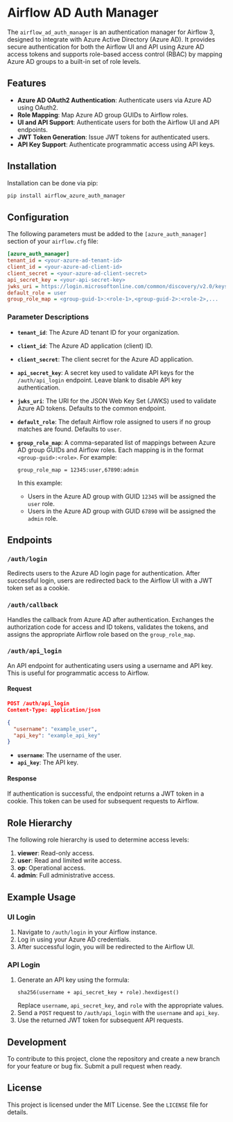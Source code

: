 # Airflow AD Auth Manager

The `airflow_ad_auth_manager` is an authentication manager for Airflow 3, designed to integrate with Azure Active Directory (Azure AD). It provides secure authentication for both the Airflow UI and API using Azure AD access tokens and supports role-based access control (RBAC) by mapping Azure AD groups to a built-in set of role levels.

## Features

- **Azure AD OAuth2 Authentication**: Authenticate users via Azure AD using OAuth2.
- **Role Mapping**: Map Azure AD group GUIDs to Airflow roles.
- **UI and API Support**: Authenticate users for both the Airflow UI and API endpoints.
- **JWT Token Generation**: Issue JWT tokens for authenticated users.
- **API Key Support**: Authenticate programmatic access using API keys.

## Installation

Installation can be done via pip:
```bash
pip install airflow_azure_auth_manager
```

## Configuration

The following parameters must be added to the `[azure_auth_manager]` section of your `airflow.cfg` file:

```ini
[azure_auth_manager]
tenant_id = <your-azure-ad-tenant-id>
client_id = <your-azure-ad-client-id>
client_secret = <your-azure-ad-client-secret>
api_secret_key = <your-api-secret-key>
jwks_uri = https://login.microsoftonline.com/common/discovery/v2.0/keys
default_role = user
group_role_map = <group-guid-1>:<role-1>,<group-guid-2>:<role-2>,...
```

### Parameter Descriptions

- **`tenant_id`**: The Azure AD tenant ID for your organization.
- **`client_id`**: The Azure AD application (client) ID.
- **`client_secret`**: The client secret for the Azure AD application.
- **`api_secret_key`**: A secret key used to validate API keys for the `/auth/api_login` endpoint. Leave blank to disable API key authentication.
- **`jwks_uri`**: The URI for the JSON Web Key Set (JWKS) used to validate Azure AD tokens. Defaults to the common endpoint.
- **`default_role`**: The default Airflow role assigned to users if no group matches are found. Defaults to `user`.
- **`group_role_map`**: A comma-separated list of mappings between Azure AD group GUIDs and Airflow roles. Each mapping is in the format `<group-guid>:<role>`. For example:
  ```
  group_role_map = 12345:user,67890:admin
  ```

  In this example:
  - Users in the Azure AD group with GUID `12345` will be assigned the `user` role.
  - Users in the Azure AD group with GUID `67890` will be assigned the `admin` role.

## Endpoints

### `/auth/login`

Redirects users to the Azure AD login page for authentication. After successful login, users are redirected back to the Airflow UI with a JWT token set as a cookie.

### `/auth/callback`

Handles the callback from Azure AD after authentication. Exchanges the authorization code for access and ID tokens, validates the tokens, and assigns the appropriate Airflow role based on the `group_role_map`.

### `/auth/api_login`

An API endpoint for authenticating users using a username and API key. This is useful for programmatic access to Airflow.

#### Request

```json
POST /auth/api_login
Content-Type: application/json

{
  "username": "example_user",
  "api_key": "example_api_key"
}
```

- **`username`**: The username of the user.
- **`api_key`**: The API key.

#### Response

If authentication is successful, the endpoint returns a JWT token in a cookie. This token can be used for subsequent requests to Airflow.

## Role Hierarchy

The following role hierarchy is used to determine access levels:

1. **viewer**: Read-only access.
2. **user**: Read and limited write access.
3. **op**: Operational access.
4. **admin**: Full administrative access.

## Example Usage

### UI Login

1. Navigate to `/auth/login` in your Airflow instance.
2. Log in using your Azure AD credentials.
3. After successful login, you will be redirected to the Airflow UI.

### API Login

1. Generate an API key using the formula:
   ```
   sha256(username + api_secret_key + role).hexdigest()
   ```
   Replace `username`, `api_secret_key`, and `role` with the appropriate values.
2. Send a `POST` request to `/auth/api_login` with the `username` and `api_key`.
3. Use the returned JWT token for subsequent API requests.

## Development

To contribute to this project, clone the repository and create a new branch for your feature or bug fix. Submit a pull request when ready.

## License

This project is licensed under the MIT License. See the `LICENSE` file for details.
